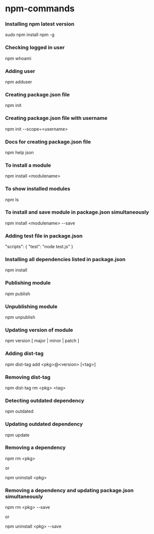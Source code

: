 # npm-commands

### Installing npm latest version
sudo npm install npm -g

### Checking logged in user
npm whoami

### Adding user
npm adduser

### Creating package.json file
npm init

### Creating package.json file with username
npm init --scope=\<username>

### Docs for creating package.json file
npm help json

### To install a module
npm install \<modulename>

### To show installed modules
npm ls

### To install and save module in package.json simultaneously
npm install \<modulename> --save

### Adding test file in package.json
"scripts": {
    "test": "node test.js"
  }
  
### Installing all dependencies listed in package.json
npm install

### Publishing module
npm publish

### Unpublishing module
npm unpublish

### Updating version of module
npm version [ major | minor | patch ]

### Adding dist-tag
npm dist-tag add \<pkg>@\<version> [\<tag>]

### Removing dist-tag
npm dist-tag rm \<pkg> \<tag>

### Detecting outdated dependency
npm outdated

### Updating outdated dependency
npm update

### Removing a dependency
npm rm \<pkg> 

or 

npm uninstall \<pkg>

### Removing a dependency and updating package.json simultaneously
npm rm \<pkg> --save

or

npm uninstall \<pkg> --save

